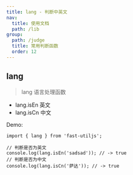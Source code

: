 ```yaml
---
title: lang - 判断中英文
nav:
  title: 使用文档
  path: /lib
group:
  path: /judge
  title: 常用判断函数
  order: 12
---
```


## lang

> lang  语言处理函数

- lang.isEn 英文
- lang.isCn 中文

Demo:

```tsx | pure
import { lang } from 'fast-utiljs';

// 判断是否为英文
console.log(lang.isEn('sadsad')); // -> true
// 判断是否为中文
console.log(lang.isCn('萨达')); // -> true
```
